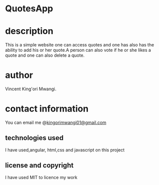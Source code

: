 # QuotesApp



# description
This is a simple website one can access quotes and one has also has the ability to add his or her quote.A person can also vote if he or she likes a quote and one can also delete a quote.
# author
Vincent King'ori Mwangi.

# contact information
You can email me @kingorimwangi01@gmail.com
## technologies used
  I have used,angular, html,css and javascript on this project

## license and copyright
I have used MIT to licence my work
